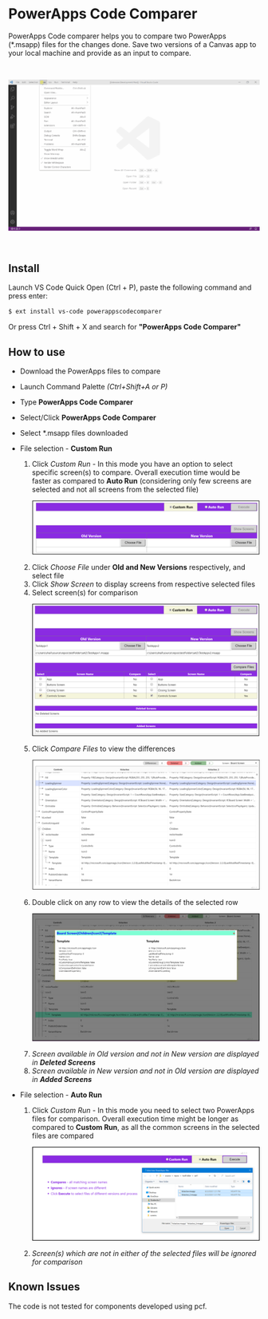 # PowerApps Code Comparer

PowerApps Code comparer helps you to compare two PowerApps (*.msapp) files for the changes done.  Save two versions of a Canvas app to your local machine and provide as an input to compare.

<br>

![run](https://github.com/tshailendra/pacomparer/blob/master/PowerAppsCodeComparerExt/powerappscodecomparer/images/run.gif?raw=true)

<br>

## Install

Launch VS Code Quick Open (Ctrl + P), paste the following command and press enter:

```sh
$ ext install vs-code powerappscodecomparer
```

Or press Ctrl + Shift + X and search for __"PowerApps Code Comparer"__


## How to use

- Download the PowerApps files to compare  
- Launch Command Palette _(Ctrl+Shift+A or P)_
- Type __PowerApps Code Comparer__
- Select/Click __PowerApps Code Comparer__
- Select *.msapp files downloaded


- File selection - **Custom Run**

    <ol>
    <li>Click <i>Custom Run</i> - In this mode you have an option to select specific screen(s) to compare.  Overall execution time would be faster as compared to <b>Auto Run</b> (considering only few screens are selected and not all screens from the selected file)

    ![start screen](https://github.com/tshailendra/pacomparer/blob/master/PowerAppsCodeComparerExt/powerappscodecomparer/images/start.PNG?raw=true)
    </li>
    <li>Click <i>Choose File</i> under <b>Old and New Versions</b> respectively, and select file</li>
    <li>Click <i>Show Screen</i> to display screens from respective selected files</li>
    <li>Select screen(s) for comparison 
        
    ![Custom Run](https://github.com/tshailendra/pacomparer/blob/master/PowerAppsCodeComparerExt/powerappscodecomparer/images/customrun.PNG?raw=true)
    </li>
    <li>Click <i>Compare Files</i> to view the differences
    
    ![Treeview](https://github.com/tshailendra/pacomparer/blob/master/PowerAppsCodeComparerExt/powerappscodecomparer/images/treeview.png?raw=true)
    
    </li>
    <li>Double click on any row to view the details of the selected row
    
    ![popup](https://github.com/tshailendra/pacomparer/blob/master/PowerAppsCodeComparerExt/powerappscodecomparer/images/popup.png?raw=true)
    
    </li>
    <li><i>Screen available in Old version and not in New version are displayed in <b>Deleted Screens</b></i></li>
    <li><i>Screen available in New version and not in Old version are displayed in <b>Added Screens</b></i></li>
    </ol>

- File selection - **Auto Run**
    <ol>
    <li>Click <i>Custom Run</i> - In this mode you need to select  two PowerApps files for comparison.  Overall execution time might be longer as compared to <b>Custom Run</b>, as all the common screens in the selected files are compared

    ![AutoRun](https://github.com/tshailendra/pacomparer/blob/master/PowerAppsCodeComparerExt/powerappscodecomparer/images/autorun.png?raw=true)
    </li>
    <li><i>Screen(s) which are not in either of the selected files will be ignored for comparison</i></li>
    </ol>

## Known Issues

The code is not tested for components developed using pcf.
